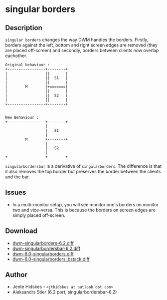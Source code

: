 singular borders
================

Description
-----------
`singular borders` changes the way DWM handles the borders. Firstly, borders
against the left, bottom and right screen edges are removed (they are placed
off-screen) and secondly, borders between clients now overlap eachother.


	Original behaviour :
	+-----------------+--------+
	|                 ||       |
	|                 ||  S1   |
	|                 ||       |
	|        M        |+=======|
	|                 ||       |
	|                 ||  S2   |
	|                 ||       |
	+-----------------+--------+


	New Behaviour :
	+-----------------+--------+
	                  |        
	                  |   S1  
	                  |        
	         M        +--------+
	                  |        
	                  |   S2   
	                  |        
	+                 +        +


`singularbordersbar` is a derivative of `singularborders`. The difference is
that it also removes the top border but preserves the border between the clients
and the bar.

Issues
------
* In a multi-monitor setup, you will see monitor one's borders on monitor two
  and vice-versa. This is because the borders on screen edges are simply placed
  off-screen.

Download
--------
* [dwm-singularborders-6.2.diff](dwm-singularborders-6.2.diff)
* [dwm-singularbordersbar-6.2.diff](dwm-singularbordersbar-6.2.diff)
* [dwm-6.0-singularborders.diff](dwm-6.0-singularborders.diff)
* [dwm-6.0-singularborders\_bstack.diff](dwm-6.0-singularborders_bstack.diff)

Author
------
* Jente Hidskes - `<jthidskes at outlook dot com>`
* Aleksandrs Stier (6.2 port, singularbordersbar-6.2)

